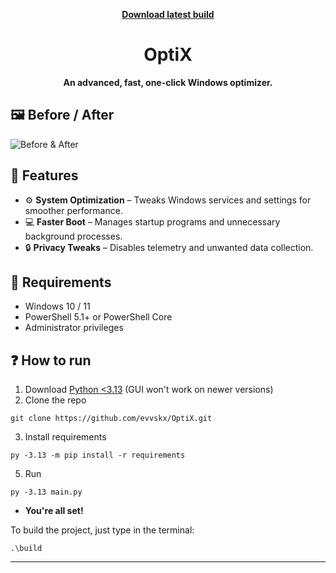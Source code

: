 <p align="center">
  <a href="https://github.com/evvskx/OptiX/releases/latest/download/OptiX.exe">
    <b>Download latest build</b>
  </a>
</p>

<h1 align="center">OptiX</h1>

<p align="center">
  <b>An advanced, fast, one-click Windows optimizer.</b>
</p>

## 🖼️ Before / After

![Before & After](https://i.imgur.com/nISRZ1P.png)


## 🚀 Features
  
- ⚙️ **System Optimization** – Tweaks Windows services and settings for smoother performance.  
- 💻 **Faster Boot** – Manages startup programs and unnecessary background processes.  
- 🔒 **Privacy Tweaks** – Disables telemetry and unwanted data collection.  

## 🧩 Requirements

- Windows 10 / 11  
- PowerShell 5.1+ or PowerShell Core  
- Administrator privileges

## ❓ How to run

1. Download [Python <3.13](https://www.python.org/downloads/release/python-3138/) (GUI won't work on newer versions)
2. Clone the repo
```
git clone https://github.com/evvskx/OptiX.git
```
3. Install requirements
```
py -3.13 -m pip install -r requirements
```
5. Run
```
py -3.13 main.py
```
- **You're all set!**

To build the project, just type in the terminal:
```
.\build
```

---
